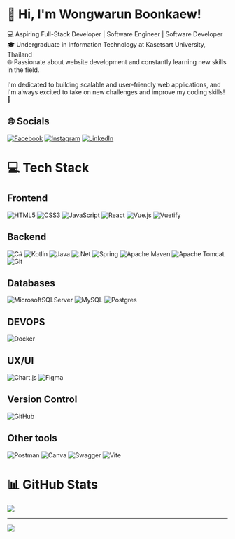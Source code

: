 # 💫 Hi, I'm Wongwarun Boonkaew!
💻 Aspiring Full-Stack Developer | Software Engineer | Software Developer<br>🎓 Undergraduate in Information Technology at Kasetsart University, Thailand<br>🌐 Passionate about website development and constantly learning new skills in the field.<br><br>I'm dedicated to building scalable and user-friendly web applications, and I'm always excited to take on new challenges and improve my coding skills! 🚀


## 🌐 Socials
[![Facebook](https://img.shields.io/badge/Facebook-%231877F2.svg?logo=Facebook&logoColor=white)](https://facebook.com/InsurgenceTH) [![Instagram](https://img.shields.io/badge/Instagram-%23E4405F.svg?logo=Instagram&logoColor=white)](https://instagram.com/sawa_murax) [![LinkedIn](https://img.shields.io/badge/LinkedIn-%230077B5.svg?logo=linkedin&logoColor=white)](https://linkedin.com/in/wongwarun-boonkaew) 

# 💻 Tech Stack
## Frontend
![HTML5](https://img.shields.io/badge/html5-%23E34F26.svg?style=for-the-badge&logo=html5&logoColor=white) ![CSS3](https://img.shields.io/badge/css3-%231572B6.svg?style=for-the-badge&logo=css3&logoColor=white) ![JavaScript](https://img.shields.io/badge/javascript-%23323330.svg?style=for-the-badge&logo=javascript&logoColor=%23F7DF1E) ![React](https://img.shields.io/badge/react-%2320232a.svg?style=for-the-badge&logo=react&logoColor=%2361DAFB) ![Vue.js](https://img.shields.io/badge/vue.js-%2335495e.svg?style=for-the-badge&logo=vuedotjs&logoColor=%234FC08D) ![Vuetify](https://img.shields.io/badge/Vuetify-1867C0?style=for-the-badge&logo=vuetify&logoColor=AEDDFF)

## Backend
![C#](https://img.shields.io/badge/c%23-%23239120.svg?style=for-the-badge&logo=csharp&logoColor=white) ![Kotlin](https://img.shields.io/badge/kotlin-%237F52FF.svg?style=for-the-badge&logo=kotlin&logoColor=white) ![Java](https://img.shields.io/badge/java-%23ED8B00.svg?style=for-the-badge&logo=openjdk&logoColor=white)  ![.Net](https://img.shields.io/badge/.NET-5C2D91?style=for-the-badge&logo=.net&logoColor=white) ![Spring](https://img.shields.io/badge/spring-%236DB33F.svg?style=for-the-badge&logo=spring&logoColor=white) ![Apache Maven](https://img.shields.io/badge/Apache%20Maven-C71A36?style=for-the-badge&logo=Apache%20Maven&logoColor=white) ![Apache Tomcat](https://img.shields.io/badge/apache%20tomcat-%23F8DC75.svg?style=for-the-badge&logo=apache-tomcat&logoColor=black) ![Git](https://img.shields.io/badge/git-%23F05033.svg?style=for-the-badge&logo=git&logoColor=white) 

## Databases
![MicrosoftSQLServer](https://img.shields.io/badge/Microsoft%20SQL%20Server-CC2927?style=for-the-badge&logo=microsoft%20sql%20server&logoColor=white) ![MySQL](https://img.shields.io/badge/mysql-4479A1.svg?style=for-the-badge&logo=mysql&logoColor=white) ![Postgres](https://img.shields.io/badge/postgres-%23316192.svg?style=for-the-badge&logo=postgresql&logoColor=white)

## DEVOPS
![Docker](https://img.shields.io/badge/docker-%230db7ed.svg?style=for-the-badge&logo=docker&logoColor=white)

## UX/UI
![Chart.js](https://img.shields.io/badge/chart.js-F5788D.svg?style=for-the-badge&logo=chart.js&logoColor=white) ![Figma](https://img.shields.io/badge/figma-%23F24E1E.svg?style=for-the-badge&logo=figma&logoColor=white) 

## Version Control
![GitHub](https://img.shields.io/badge/github-%23121011.svg?style=for-the-badge&logo=github&logoColor=white) 

## Other tools
![Postman](https://img.shields.io/badge/Postman-FF6C37?style=for-the-badge&logo=postman&logoColor=white) ![Canva](https://img.shields.io/badge/Canva-%2300C4CC.svg?style=for-the-badge&logo=Canva&logoColor=white) ![Swagger](https://img.shields.io/badge/-Swagger-%23Clojure?style=for-the-badge&logo=swagger&logoColor=white) ![Vite](https://img.shields.io/badge/vite-%23646CFF.svg?style=for-the-badge&logo=vite&logoColor=white) 

# 📊 GitHub Stats
![](https://github-readme-stats.vercel.app/api/top-langs/?username=sawamura722&theme=dark&hide_border=false&include_all_commits=false&count_private=false&layout=compact)

---
[![](https://visitcount.itsvg.in/api?id=sawamura722&icon=0&color=0)](https://visitcount.itsvg.in)

<!-- Proudly created with GPRM ( https://gprm.itsvg.in ) -->
